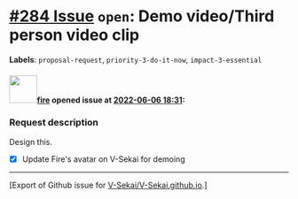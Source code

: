 # [\#284 Issue](https://github.com/V-Sekai/V-Sekai.github.io/issues/284) `open`: Demo video/Third person video clip
**Labels**: `proposal-request`, `priority-3-do-it-now`, `impact-3-essential`


#### <img src="https://avatars.githubusercontent.com/u/32321?u=c2e06a3d2b49a467aa907e54aa259516440267cc&v=4" width="50">[fire](https://github.com/fire) opened issue at [2022-06-06 18:31](https://github.com/V-Sekai/V-Sekai.github.io/issues/284):

### Request description

Design this.

- [x] Update Fire's avatar on V-Sekai for demoing




-------------------------------------------------------------------------------



[Export of Github issue for [V-Sekai/V-Sekai.github.io](https://github.com/V-Sekai/V-Sekai.github.io).]
